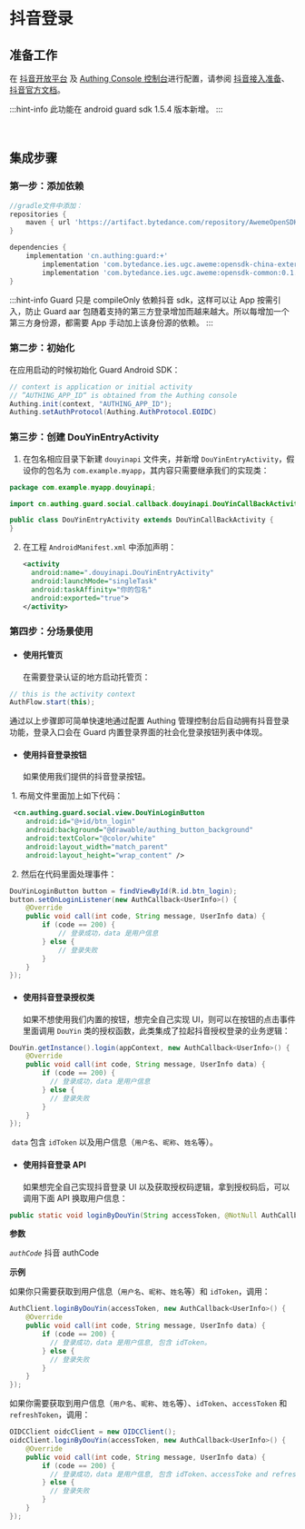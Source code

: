 # 抖音登录

<LastUpdated/>

## 准备工作

在 [抖音开放平台](https://developer.open-douyin.com/) 及 [Authing Console 控制台](https://authing.cn/)进行配置，请参阅 [抖音接入准备](../../../guides/connections/social/douyin-mobile/README.md)、[抖音官方文档](https://developer.open-douyin.com/docs/resource/zh-CN/dop/develop/sdk/mobile-app/permission/android/permission-develop-guide)。

:::hint-info
此功能在 android guard sdk 1.5.4 版本新增。
:::

<br>

## 集成步骤

### 第一步：添加依赖

```groovy
//gradle文件中添加：
repositories {
    maven { url 'https://artifact.bytedance.com/repository/AwemeOpenSDK' }
}

dependencies {
    implementation 'cn.authing:guard:+'
		implementation 'com.bytedance.ies.ugc.aweme:opensdk-china-external:0.1.9.6'
		implementation 'com.bytedance.ies.ugc.aweme:opensdk-common:0.1.9.6'
}
```

:::hint-info
Guard 只是 compileOnly 依赖抖音 sdk，这样可以让 App 按需引入，防止 Guard aar 包随着支持的第三方登录增加而越来越大。所以每增加一个第三方身份源，都需要 App 手动加上该身份源的依赖。
:::

### 第二步：初始化

在应用启动的时候初始化 Guard Android SDK：

```java
// context is application or initial activity
// ”AUTHING_APP_ID“ is obtained from the Authing console
Authing.init(context, "AUTHING_APP_ID");
Authing.setAuthProtocol(Authing.AuthProtocol.EOIDC)
```

### 第三步：创建 DouYinEntryActivity

1. 在包名相应目录下新建 `douyinapi` 文件夹，并新增 `DouYinEntryActivity`，假设你的包名为 `com.example.myapp`，其内容只需要继承我们的实现类：

```java
package com.example.myapp.douyinapi;

import cn.authing.guard.social.callback.douyinapi.DouYinCallBackActivity;

public class DouYinEntryActivity extends DouYinCallBackActivity {
}
```

2. 在工程 `AndroidManifest.xml` 中添加声明：

   ```xml
   <activity
     android:name=".douyinapi.DouYinEntryActivity"
     android:launchMode="singleTask"
     android:taskAffinity="你的包名"
     android:exported="true">
   </activity>
   ```


### 第四步：分场景使用

- #### 使用托管页
  在需要登录认证的地方启动托管页：
```java
// this is the activity context
AuthFlow.start(this);
```

通过以上步骤即可简单快速地通过配置 Authing 管理控制台后自动拥有抖音登录功能，登录入口会在 Guard 内置登录界面的社会化登录按钮列表中体现。

- #### 使用抖音登录按钮
    如果使用我们提供的抖音登录按钮。

​		1. 布局文件里面加上如下代码：

```xml
 <cn.authing.guard.social.view.DouYinLoginButton
    android:id="@+id/btn_login"
    android:background="@drawable/authing_button_background"
    android:textColor="@color/white"
    android:layout_width="match_parent"
    android:layout_height="wrap_content" />
```

​		2. 然后在代码里面处理事件：

```java
DouYinLoginButton button = findViewById(R.id.btn_login);
button.setOnLoginListener(new AuthCallback<UserInfo>() {
    @Override
    public void call(int code, String message, UserInfo data) {
      	if (code == 200) {
        	// 登录成功，data 是用户信息
       	} else {
        	// 登录失败
      	}
    }
});
```

- #### 使用抖音登录授权类
  如果不想使用我们内置的按钮，想完全自己实现 UI，则可以在按钮的点击事件里面调用 `DouYin` 类的授权函数，此类集成了拉起抖音授权登录的业务逻辑：

```java
DouYin.getInstance().login(appContext, new AuthCallback<UserInfo>() {
    @Override
    public void call(int code, String message, UserInfo data) {
        if (code == 200) {
          // 登录成功，data 是用户信息
        } else {
          // 登录失败
        }
    }
});
```

​	`data` 包含 `idToken` 以及用户信息（`用户名`、`昵称`、`姓名`等）。

- #### 使用抖音登录 API 

  如果想完全自己实现抖音登录 UI 以及获取授权码逻辑，拿到授权码后，可以调用下面 API 换取用户信息：

```java
public static void loginByDouYin(String accessToken, @NotNull AuthCallback<UserInfo> callback)
```

**参数**

*`authCode`* 抖音 authCode

**示例**

如果你只需要获取到用户信息（`用户名`、`昵称`、`姓名`等）和 `idToken`，调用：

```java
AuthClient.loginByDouYin(accessToken, new AuthCallback<UserInfo>() {
    @Override
    public void call(int code, String message, UserInfo data) {
        if (code == 200) {
          // 登录成功，data 是用户信息, 包含 idToken。
        } else {
          // 登录失败
        }
    }
});
```

如果你需要获取到用户信息（`用户名`、`昵称`、`姓名`等）、`idToken`、`accessToken` 和 `refreshToken`，调用：

```java
OIDCClient oidcClient = new OIDCClient();
oidcClient.loginByDouYin(accessToken, new AuthCallback<UserInfo>() {
    @Override
    public void call(int code, String message, UserInfo data) {
        if (code == 200) {
          // 登录成功，data 是用户信息, 包含 idToken、accessToke and refreshToken。
        } else {
          // 登录失败
        }
    }
});
```

